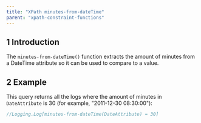 ```yaml
---
title: "XPath minutes-from-dateTime"
parent: "xpath-constraint-functions"
---
```


## 1 Introduction

The `minutes-from-dateTime()` function extracts the amount of minutes from a DateTime attribute so it can be used to compare to a value.

## 2 Example

This query returns all the logs where the amount of minutes in `DateAttribute` is 30 (for example, "2011-12-30 08:30:00"):

```java
//Logging.Log[minutes-from-dateTime(DateAttribute) = 30]
```
